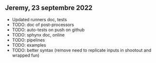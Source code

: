 ## Jeremy, 23 septembre 2022

- Updated runners doc, tests
- TODO: doc of post-processors
- TODO: auto-tests on push on github
- TODO: sphynx doc, online
- TODO: pipelines
- TODO: examples
- TODO: better syntax (remove need to replicate inputs in shootout and wrapped fun)